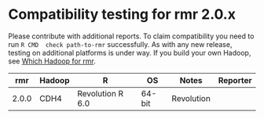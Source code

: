 # Compatibility testing for rmr 2.0.x
Please contribute with additional reports. To claim compatibility you need to run `R CMD  check path-to-rmr` successfully.
As with any new release, testing on additional platforms is under way. If you build your own Hadoop, see [Which Hadoop for rmr](https://github.com/RevolutionAnalytics/RHadoop/wiki/Which-Hadoop-for-rmr).

<table>
<thead>
<tr><th>rmr</th><th>Hadoop</th><th>R</th><th>OS</th><th>Notes</th><th>Reporter</th></tr>
</thead>
<tbody>
<tr><td>2.0.0</td><td>CDH4</td><td>Revolution R 6.0</td><td>64-bit</td><td>Revolution</td></tr>
</tbody>
</table>
